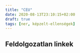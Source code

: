 ```yaml
---
title: "CEU"
date: 2020-08-13T23:10:15+02:00
draft: true
tags: [ner, képzelt-ellenségek]
---
```


## Feldolgozatlan linkek
